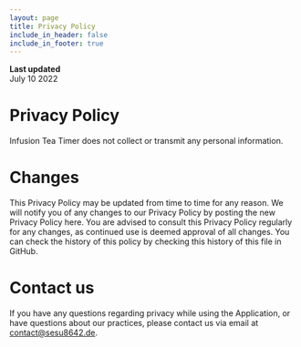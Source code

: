 ```yaml
---
layout: page
title: Privacy Policy
include_in_header: false
include_in_footer: true
---
```


**Last updated**  
July 10 2022

# Privacy Policy

Infusion Tea Timer does not collect or transmit any personal information.

# Changes

This Privacy Policy may be updated from time to time for any reason. We will notify you of any changes to our
Privacy Policy by posting the new Privacy Policy here. You are advised to consult this Privacy Policy regularly
for any changes, as continued use is deemed approval of all changes. You can check the history of this policy by
checking this history of this file in GitHub.

# Contact us
If you have any questions regarding privacy while using the Application, or have questions about our practices,
please contact us via email at contact@sesu8642.de.
